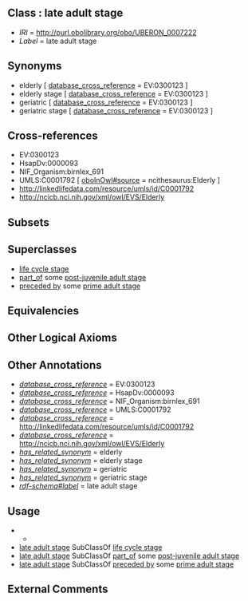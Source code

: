 
## Class : late adult stage

 * *IRI* = http://purl.obolibrary.org/obo/UBERON_0007222
 * *Label* = late adult stage

## Synonyms

 * elderly [ [database_cross_reference](../../ef/oboInOwl#hasDbXref.md) = EV:0300123 ]
 * elderly stage [ [database_cross_reference](../../ef/oboInOwl#hasDbXref.md) = EV:0300123 ]
 * geriatric [ [database_cross_reference](../../ef/oboInOwl#hasDbXref.md) = EV:0300123 ]
 * geriatric stage [ [database_cross_reference](../../ef/oboInOwl#hasDbXref.md) = EV:0300123 ]

## Cross-references

 * EV:0300123
 * HsapDv:0000093
 * NIF_Organism:birnlex_691
 * UMLS:C0001792 [ [oboInOwl#source](../../ce/oboInOwl#source.md) = ncithesaurus:Elderly ]
 * http://linkedlifedata.com/resource/umls/id/C0001792
 * http://ncicb.nci.nih.gov/xml/owl/EVS/Elderly

## Subsets


## Superclasses

 * [life cycle stage](../../UBERON/05/UBERON_0000105.md)
 * [part_of](../../BFO/50/BFO_0000050.md) some [post-juvenile adult stage](../../UBERON/13/UBERON_0000113.md)
 * [preceded by](../../BFO/62/BFO_0000062.md) some [prime adult stage](../../UBERON/41/UBERON_0018241.md)

## Equivalencies


## Other Logical Axioms


## Other Annotations

 * *[database_cross_reference](../../ef/oboInOwl#hasDbXref.md)* = EV:0300123
 * *[database_cross_reference](../../ef/oboInOwl#hasDbXref.md)* = HsapDv:0000093
 * *[database_cross_reference](../../ef/oboInOwl#hasDbXref.md)* = NIF_Organism:birnlex_691
 * *[database_cross_reference](../../ef/oboInOwl#hasDbXref.md)* = UMLS:C0001792
 * *[database_cross_reference](../../ef/oboInOwl#hasDbXref.md)* = http://linkedlifedata.com/resource/umls/id/C0001792
 * *[database_cross_reference](../../ef/oboInOwl#hasDbXref.md)* = http://ncicb.nci.nih.gov/xml/owl/EVS/Elderly
 * *[has_related_synonym](../../ym/oboInOwl#hasRelatedSynonym.md)* = elderly
 * *[has_related_synonym](../../ym/oboInOwl#hasRelatedSynonym.md)* = elderly stage
 * *[has_related_synonym](../../ym/oboInOwl#hasRelatedSynonym.md)* = geriatric
 * *[has_related_synonym](../../ym/oboInOwl#hasRelatedSynonym.md)* = geriatric stage
 * *[rdf-schema#label](../../el/rdf-schema#label.md)* = late adult stage

## Usage

 * -
 * [late adult stage](../../UBERON/22/UBERON_0007222.md) SubClassOf [life cycle stage](../../UBERON/05/UBERON_0000105.md)
 * [late adult stage](../../UBERON/22/UBERON_0007222.md) SubClassOf [part_of](../../BFO/50/BFO_0000050.md) some [post-juvenile adult stage](../../UBERON/13/UBERON_0000113.md)
 * [late adult stage](../../UBERON/22/UBERON_0007222.md) SubClassOf [preceded by](../../BFO/62/BFO_0000062.md) some [prime adult stage](../../UBERON/41/UBERON_0018241.md)

## External Comments

